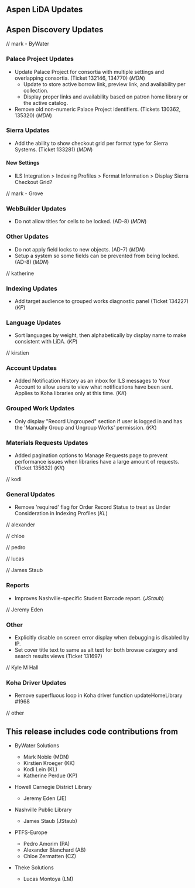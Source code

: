 ## Aspen LiDA Updates

## Aspen Discovery Updates
// mark - ByWater
### Palace Project Updates
- Update Palace Project for consortia with multiple settings and overlapping consortia. (Ticket 132146, 134770) (*MDN*)
  - Update to store active borrow link, preview link, and availability per collection.
  - Display proper links and availability based on patron home library or the active catalog.
- Remove old non-numeric Palace Project identifiers. (Tickets 130362, 135320) (*MDN*)

### Sierra Updates
- Add the ability to show checkout grid per format type for Sierra Systems. (Ticket 133281) (*MDN*)

<div markdown="1" class="settings">

#### New Settings
- ILS Integration > Indexing Profiles > Format Information > Display Sierra Checkout Grid?

</div>

// mark - Grove
### WebBuilder Updates
- Do not allow titles for cells to be locked. (AD-8) (*MDN*)

### Other Updates
- Do not apply field locks to new objects. (AD-7) (*MDN*)
- Setup a system so some fields can be prevented from being locked. (AD-8) (*MDN*)

// katherine
### Indexing Updates
- Add target audience to grouped works diagnostic panel (Ticket 134227) (*KP*)

### Language Updates
- Sort languages by weight, then alphabetically by display name to make consistent with LiDA. (*KP*)

// kirstien
### Account Updates
- Added Notification History as an inbox for ILS messages to Your Account to allow users to view what notifications have been sent. Applies to Koha libraries only at this time. (*KK*)

### Grouped Work Updates
- Only display "Record Ungrouped" section if user is logged in and has the 'Manually Group and Ungroup Works' permission. (*KK*)

### Materials Requests Updates
- Added pagination options to Manage Requests page to prevent performance issues when libraries have a large amount of requests. (Ticket 135632) (*KK*)

// kodi

### General Updates
- Remove 'required' flag for Order Record Status to treat as Under Consideration in Indexing Profiles (*KL*)

// alexander

// chloe

// pedro

// lucas

// James Staub
### Reports
- Improves Nashville-specific Student Barcode report. (*JStaub*)

// Jeremy Eden
### Other 
- Explicitly disable on screen error display when debugging is disabled by IP.
- Set cover title text to same as alt text for both browse category and search results views (Ticket 131697)

// Kyle M Hall
### Koha Driver Updates
- Remove superfluous loop in Koha driver function updateHomeLibrary #1968

// other

## This release includes code contributions from
- ByWater Solutions
  - Mark Noble (MDN)
  - Kirstien Kroeger (KK)
  - Kodi Lein (KL)
  - Katherine Perdue (KP)

- Howell Carnegie District Library
  - Jeremy Eden (JE)

- Nashville Public Library
  - James Staub (JStaub)
  
- PTFS-Europe
  - Pedro Amorim (PA)
  - Alexander Blanchard (AB)
  - Chloe Zermatten (CZ)

- Theke Solutions
  - Lucas Montoya (LM)